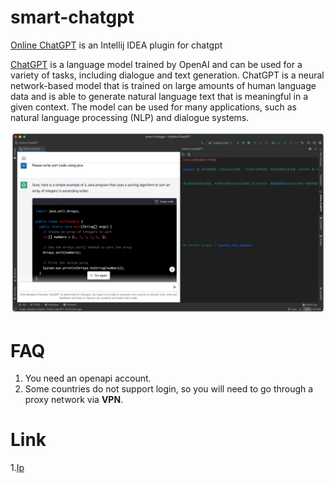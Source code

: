 # smart-chatgpt
[Online ChatGPT](https://plugins.jetbrains.com/plugin/20643-online-chatgpt) is an Intellij IDEA plugin for chatgpt

[ChatGPT](https://chat.openai.com/chat) is a language model trained by OpenAI and can be used for a variety of tasks, including dialogue and text generation. ChatGPT is a neural network-based model that is trained on large amounts of human language data and is able to generate natural language text that is meaningful in a given context. The model can be used for many applications, such as natural language processing (NLP) and dialogue systems.

![](./screenshot/example_hd.png)



# FAQ
1. You need an openapi account.
2. Some countries do not support login, so you will need to go through a proxy network via **VPN**.



# Link
1.[Ip](http://ip111.cn/)
